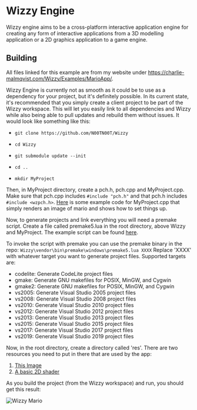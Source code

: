 # Wizzy Engine
Wizzy engine aims to be a cross-platform interactive application engine for creating any form of interactive applications from a 3D modelling application or a 2D graphics application to a game engine.

## Building

All files linked for this example are from my website under https://charlie-malmqvist.com/Wizzy/Examples/MarioApp/.

Wizzy Engine is currently not as smooth as it could be to use as a dependency for your project, but it's definitely possible. In its current state, it's recommended that you simply create a client project to be part of the Wizzy workspace. This will let you easily link to all dependencies and Wizzy while also being able to pull updates and rebuild them without issues. It would look like something like this:

- `git clone https://github.com/N00TN00T/Wizzy`

- `cd Wizzy`

- `git submodule update --init`

- `cd ..`

- `mkdir MyProject`

Then, in MyProject directory, create a pch.h, pch.cpp and MyProject.cpp. Make sure that pch.cpp includes `#include "pch.h"` and that pch.h includes `#include <wzpch.h>`. 
[Here](https://charlie-malmqvist.com/WIzzy/Examples/MarioApp/MarioApp.cpp) is some example code for MyProject.cpp that simply renders an image of mario and shows how to set things up.

Now, to generate projects and link everything you will need a premake script. Create a file called premake5.lua in the root directory, above Wizzy and MyProject. The example script can be found [here](https://charlie-malmqvist.com/Wizzy/Examples/MarioApp/premake5.lua).


To invoke the script with premake you can use the premake binary in the repo:
`Wizzy\vendor\bin\premake\windows\premake5.lua XXXX`
Replace 'XXXX' with whatever target you want to generate project files. Supported targets are:
- codelite:          Generate CodeLite project files
- gmake:             Generate GNU makefiles for POSIX, MinGW, and Cygwin
- gmake2:            Generate GNU makefiles for POSIX, MinGW, and Cygwin
- vs2005:            Generate Visual Studio 2005 project files
- vs2008:            Generate Visual Studio 2008 project files
- vs2010:            Generate Visual Studio 2010 project files
- vs2012:            Generate Visual Studio 2012 project files
- vs2013:            Generate Visual Studio 2013 project files
- vs2015:            Generate Visual Studio 2015 project files
- vs2017:            Generate Visual Studio 2017 project files
- vs2019:            Generate Visual Studio 2019 project files

Now, in the root directory, create a directory called 'res'. There are two resources you need to put in there that are used by the app:

1. [This Image](https://charlie-malmqvist.com/Wizzy/Examples/MarioApp/mario.png)
2. [A basic 2D shader](https://charlie-malmqvist.com/Wizzy/Examples/MarioApp/texture2d.shader)

As you build the project (from the Wizzy workspace) and run, you should get this result:

![Wizzy Mario](https://charlie-malmqvist.com/Wizzy/Examples/MarioApp/wizzy-mario.gif)
